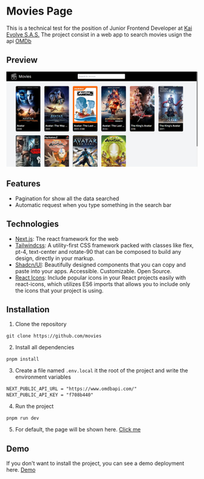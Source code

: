 # Movies Page

This is a technical test for the position of Junior Frontend Developer at [Kai Evolve S.A.S.](https://www.linkedin.com/company/kaievolve/) The project consist in a web app to search movies usign the api [OMDb](https://www.omdbapi.com/)

## Preview

![Preview](./public/Preview.PNG)

## Features

-   Pagination for show all the data searched
-   Automatic request when you type something in the search bar

## Technologies

-   [Next.js](https://nextjs.org/): The react framework for the web
-   [Tailwindcss](https://v2.tailwindcss.com/): A utility-first CSS framework packed with classes like flex, pt-4, text-center and rotate-90 that can be composed to build any design, directly in your markup.
-   [Shadcn/UI](https://ui.shadcn.com/): Beautifully designed components that you can copy and paste into your apps. Accessible. Customizable. Open Source.
-   [React Icons](https://react-icons.github.io/react-icons/): Include popular icons in your React projects easily with react-icons, which utilizes ES6 imports that allows you to include only the icons that your project is using.

## Installation

1. Clone the repository

```
git clone https://github.com/movies
```

2. Install all dependencies

```
pnpm install
```

3. Create a file named `.env.local` it the root of the project and write the environment variables

```
NEXT_PUBLIC_API_URL = "https://www.omdbapi.com/"
NEXT_PUBLIC_API_KEY = "f708b440"
```

4. Run the project

```
pnpm run dev
```

5. For default, the page will be shown here. [Click me](http://localhost:3000)

## Demo

If you don't want to install the project, you can see a demo deployment here. [Demo](https://movies-page.pages.dev)
